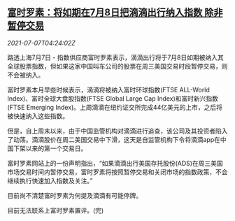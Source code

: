 <!--1625632262000-->
[富时罗素：将如期在7月8日把滴滴出行纳入指数 除非暂停交易](https://cn.reuters.com/article/ftserussell-didi-index-comments-0707-idCNKCS2ED09P)
------

<div><i>2021-07-07T04:24:02Z</i></div><p>路透上海7月7日 - 指数供应商富时罗素表示，滴滴出行将于7月8日如期被纳入其全球股票指数，但如果这家中国叫车公司的股票在周三美国交易时段暂停交易，则不会被纳入。</p><p>富时罗素本月早些时候表示，滴滴将被纳入富时环球指数(FTSE ALL-World Index)、富时全球大盘股指数(FTSE Global Large Cap Index)和富时新兴指数(FTSE Emerging Index)。上周滴滴在纽约证交所完成44亿美元的上市，之后将被快速纳入这些指数。</p><p>但是，自上周末以来，由于中国监管机构对滴滴进行追查，该公司及其投资者陷入了动荡。滴滴股价在周二美国交易中下滑，这天是自监管机构下令将滴滴app在中国下架以来的第一个交易日。</p><p>富时罗素网站上的一份声明指出，“如果滴滴出行美国存托股份(ADS)在周三美国市场交易时间内暂停交易，富时罗素将按照暂停交易和关闭市场的指数政策，不会继续执行快速加入指数及关注。”</p><p>目前尚不清楚富时罗素为何提及滴滴有可能停牌。</p><p>目前无法联系上富时罗素置评。(完)</p>
